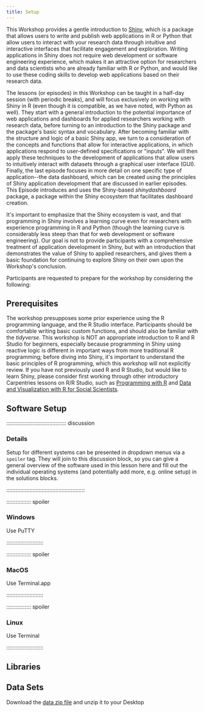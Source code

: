 ```yaml
---
title: Setup
---
```


This Workshop provides a gentle introduction to [Shiny](https://shiny.posit.co), which is a package that allows users to write and publish 
web applications in R or Python that allow users to interact with your research data through intuitive and interactive interfaces that facilitate
engagement and exploration. Writing applications in Shiny does not require web development or software engineering experience, which makes it an attractive
option for researchers and data scientists who are already familiar with R or Python, and would like to use these coding skills to develop web applications
based on their research data. 

The lessons (or episodes) in this Workshop can be taught in a half-day session (with periodic breaks), and will focus exclusively on working with Shiny in R (even though it is compatible,
as we have noted, with Python as well). They start with a general introduction to the potential
importance of web applications and dashboards for applied researchers working with research data, before turning to an introduction to the 
Shiny package and the package's basic syntax and vocabulary. After becoming familiar with the structure and logic of a basic Shiny app, we turn to a consideration of 
the concepts and functions that allow for interactive applications, in which applications respond to user-defined specifications or "inputs". We will then apply these techniques
to the development of applications that allow users to intuitively interact with datasets through a graphical user interface (GUI). 
Finally, the last episode focuses in more detail on one specific type of application--the data dashboard, which can be created using the principles of 
Shiny application development that are discussed in earlier episodes. This Episode introduces and uses the Shiny-based *shinydashboard* package, a package within the Shiny ecosystem that
facilitates dashboard creation. 

It's important to emphasize that the Shiny ecosystem is vast, and that programming in Shiny involves a learning curve even for researchers with experience programming in R and Python (though
the learning curve is considerably less steep than that for web development or software engineering). Our goal is not to provide participants with a comprehensive treatment of application development in Shiny, 
but with an introduction that demonstrates the value of Shiny to applied researchers, and gives them a basic foundation for continuing to explore Shiny on their own upon the Workshop's conclusion. 

Participants are requested to prepare for the workshop by considering the following: 

## Prerequisites

The workshop presupposes some prior experience using the R programming language, and the R Studio interface. Participants should be comfortable writing basic custom functions,
and should also be familiar with the *tidyverse*. This workshop is NOT an appropriate introduction to R and R Studio for beginners, especially because programming in Shiny using
reactive logic is different in important ways from more traditional R programming; before diving into Shiny, it's important to understand the basic principles of R programming, which 
this workshop will not explicitly review. If you have not previously used R and R Studio, but would like to learn Shiny, please consider first working through other introductory Carpentries lessons on R/R Studio,
such as [Programming with R](https://swcarpentry.github.io/r-novice-inflammation/) and [Data and Visualization with R for Social Scientists](https://datacarpentry.github.io/r-socialsci/). 

## Software Setup

::::::::::::::::::::::::::::::::::::::: discussion

### Details

Setup for different systems can be presented in dropdown menus via a `spoiler`
tag. They will join to this discussion block, so you can give a general overview
of the software used in this lesson here and fill out the individual operating
systems (and potentially add more, e.g. online setup) in the solutions blocks.

:::::::::::::::::::::::::::::::::::::::::::::::::::

:::::::::::::::: spoiler

### Windows

Use PuTTY

::::::::::::::::::::::::

:::::::::::::::: spoiler

### MacOS

Use Terminal.app

::::::::::::::::::::::::


:::::::::::::::: spoiler

### Linux

Use Terminal

::::::::::::::::::::::::

## Libraries

## Data Sets

<!--
FIXME: place any data you want learners to use in `episodes/data` and then use
       a relative link ( [data zip file](data/lesson-data.zip) ) to provide a
       link to it, replacing the example.com link.
-->
Download the [data zip file](https://example.com/FIXME) and unzip it to your Desktop


